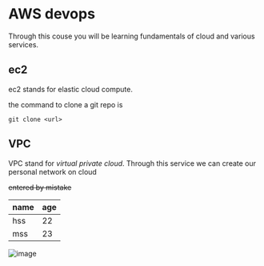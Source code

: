 # AWS devops
Through this couse you will be learning fundamentals of cloud and various services.

## ec2
ec2 stands for elastic cloud compute.

the command to clone a git repo is 

```
git clone <url>
```
## VPC
VPC stand for _virtual private cloud_. Through this service we can create our personal network on cloud

~~entered by mistake~~

|name|age|
|----|---|
|hss|22|
|mss| 23|  




![image](https://github.com/theharpretsingh/tm-repo/assets/110823944/7ea47c3d-5acf-4884-9d61-6ae3dab5c603)
